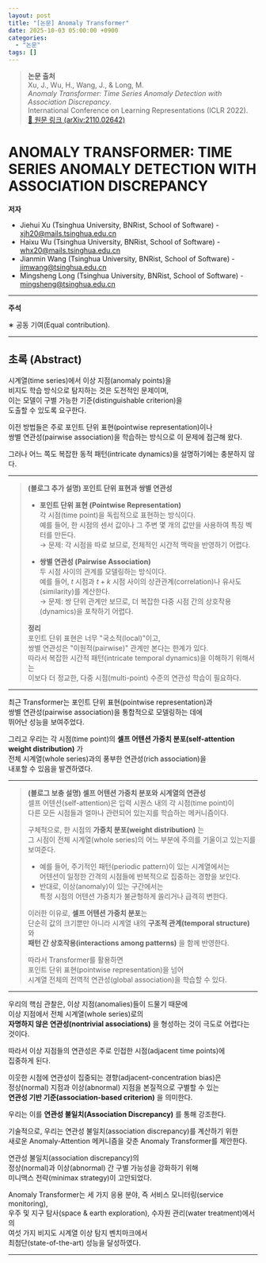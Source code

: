 ```yaml
---
layout: post
title: "[논문] Anomaly Transformer"
date: 2025-10-03 05:00:00 +0900
categories:
  - "논문"
tags: []
---
```


> **논문 출처**  
> Xu, J., Wu, H., Wang, J., & Long, M.  
> *Anomaly Transformer: Time Series Anomaly Detection with Association Discrepancy*.  
> International Conference on Learning Representations (ICLR 2022).  
> <a href="https://arxiv.org/abs/2110.02642" target="_blank">🔗 원문 링크 (arXiv:2110.02642)</a>

# ANOMALY TRANSFORMER: TIME SERIES ANOMALY DETECTION WITH ASSOCIATION DISCREPANCY  

**저자**  
- Jiehui Xu (Tsinghua University, BNRist, School of Software) - xjh20@mails.tsinghua.edu.cn  
- Haixu Wu (Tsinghua University, BNRist, School of Software) - whx20@mails.tsinghua.edu.cn  
- Jianmin Wang (Tsinghua University, BNRist, School of Software) - jimwang@tsinghua.edu.cn  
- Mingsheng Long (Tsinghua University, BNRist, School of Software) - mingsheng@tsinghua.edu.cn  

---

**주석**  
  
∗ 공동 기여(Equal contribution).

---

## 초록 (Abstract)  

시계열(time series)에서 이상 지점(anomaly points)을  
비지도 학습 방식으로 탐지하는 것은 도전적인 문제이며,  
이는 모델이 구별 가능한 기준(distinguishable criterion)을  
도출할 수 있도록 요구한다.  

이전 방법들은 주로 포인트 단위 표현(pointwise representation)이나  
쌍별 연관성(pairwise association)을 학습하는 방식으로 이 문제에 접근해 왔다.  

그러나 어느 쪽도 복잡한 동적 패턴(intricate dynamics)을 설명하기에는 충분하지 않다.  

---

> **(블로그 추가 설명) 포인트 단위 표현과 쌍별 연관성**  
> - **포인트 단위 표현 (Pointwise Representation)**  
>   각 시점(time point)을 독립적으로 표현하는 방식이다.  
>   예를 들어, 한 시점의 센서 값이나 그 주변 몇 개의 값만을 사용하여 특징 벡터를 만든다.  
>   → 문제: 각 시점을 따로 보므로, 전체적인 시간적 맥락을 반영하기 어렵다.  
> 
> - **쌍별 연관성 (Pairwise Association)**  
>   두 시점 사이의 관계를 모델링하는 방식이다.  
>   예를 들어, $t$ 시점과 $t+k$ 시점 사이의 상관관계(correlation)나 유사도(similarity)를 계산한다.  
>   → 문제: 쌍 단위 관계만 보므로, 더 복잡한 다중 시점 간의 상호작용(dynamics)을 포착하기 어렵다.  
> 
> **정리**  
> 포인트 단위 표현은 너무 "국소적(local)"이고,  
> 쌍별 연관성은 "이원적(pairwise)" 관계만 본다는 한계가 있다.  
> 따라서 복잡한 시간적 패턴(intricate temporal dynamics)을 이해하기 위해서는  
> 이보다 더 정교한, 다중 시점(multi-point) 수준의 연관성 학습이 필요하다.  

---

최근 Transformer는 포인트 단위 표현(pointwise representation)과  
쌍별 연관성(pairwise association)을 통합적으로 모델링하는 데에  
뛰어난 성능을 보여주었다.  

그리고 우리는 각 시점(time point)의 **셀프 어텐션 가중치 분포(self-attention weight distribution)** 가  
전체 시계열(whole series)과의 풍부한 연관성(rich association)을  
내포할 수 있음을 발견하였다.  

---

> **(블로그 보충 설명) 셀프 어텐션 가중치 분포와 시계열의 연관성**  
> 셀프 어텐션(self-attention)은 입력 시퀀스 내의 각 시점(time point)이  
> 다른 모든 시점들과 얼마나 관련되어 있는지를 학습하는 메커니즘이다.  
> 
> 구체적으로, 한 시점의 **가중치 분포(weight distribution)** 는  
> 그 시점이 전체 시계열(whole series)의 어느 부분에 주의를 기울이고 있는지를 보여준다.  
> - 예를 들어, 주기적인 패턴(periodic pattern)이 있는 시계열에서는  
>   어텐션이 일정한 간격의 시점들에 반복적으로 집중하는 경향을 보인다.  
> - 반대로, 이상(anomaly)이 있는 구간에서는  
>   특정 시점의 어텐션 가중치가 불균형하게 쏠리거나 급격히 변한다.  
> 
> 이러한 이유로, **셀프 어텐션 가중치 분포**는  
> 단순히 값의 크기뿐만 아니라 시계열 내의 **구조적 관계(temporal structure)** 와  
> **패턴 간 상호작용(interactions among patterns)** 을 함께 반영한다.  
> 
> 따라서 Transformer를 활용하면  
> 포인트 단위 표현(pointwise representation)을 넘어  
> 시계열 전체의 전역적 연관성(global association)을 학습할 수 있다.  

---

우리의 핵심 관찰은, 이상 지점(anomalies)들이 드물기 때문에  
이상 지점에서 전체 시계열(whole series)로의  
**자명하지 않은 연관성(nontrivial associations)** 을 형성하는 것이 극도로 어렵다는 것이다.  

따라서 이상 지점들의 연관성은 주로 인접한 시점(adjacent time points)에  
집중하게 된다.  

이웃한 시점에 연관성이 집중되는 경향(adjacent-concentration bias)은  
정상(normal) 지점과 이상(abnormal) 지점을 본질적으로 구별할 수 있는  
**연관성 기반 기준(association-based criterion)** 을 의미한다.  

우리는 이를 **연관성 불일치(Association Discrepancy)** 를 통해 강조한다.  

기술적으로, 우리는 연관성 불일치(association discrepancy)를 계산하기 위한  
새로운 Anomaly-Attention 메커니즘을 갖춘 Anomaly Transformer를 제안한다.  

연관성 불일치(association discrepancy)의  
정상(normal)과 이상(abnormal) 간 구별 가능성을 강화하기 위해  
미니맥스 전략(minimax strategy)이 고안되었다.  

Anomaly Transformer는 세 가지 응용 분야, 즉 서비스 모니터링(service monitoring),  
우주 및 지구 탐사(space & earth exploration), 수자원 관리(water treatment)에서의  
여섯 가지 비지도 시계열 이상 탐지 벤치마크에서  
최첨단(state-of-the-art) 성능을 달성하였다.  

---